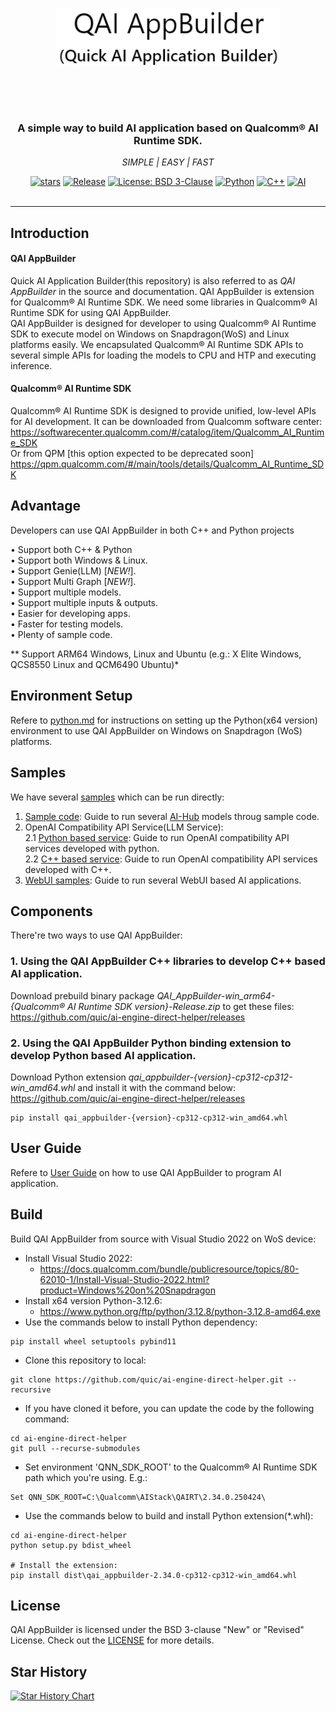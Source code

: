 <br><br><br>

<div align="center">
  <img src="docs/images/qai_appbuilder.png" alt="Quick AI Application Builder" width="360" height="90">
</div>

<br><br><br>

<div align="center">
  <h3>A simple way to build AI application based on Qualcomm® AI Runtime SDK.</h3>
  <p><i> SIMPLE | EASY | FAST </i></p>
  <a href="https://github.com/quic/ai-engine-direct-helper"><img src="https://img.shields.io/github/stars/quic/ai-engine-direct-helper" alt="stars"></a>
  <a href="https://github.com/quic/ai-engine-direct-helper/releases/tag/v2.34.0"><img src="https://img.shields.io/badge/Release-v2.34.0-green" alt="Release"></a>
  <a href="https://opensource.org/license/BSD-3-clause"><img src="https://img.shields.io/badge/License-BSD--3--Clause-green" alt="License: BSD 3-Clause"></a>
  <a href="https://www.python.org/downloads/windows/"><img src="https://img.shields.io/badge/Python-00599C?logo=Python" alt="Python"></a>
  <a href="https://en.cppreference.com/w/cpp/compiler_support"><img src="https://img.shields.io/badge/C++-999999?logo=c%2B%2B" alt="C++"></a>
  <a href="https://github.com/quic/ai-hub-apps/tree/main/tutorials/llm_on_genie"><img src="https://img.shields.io/badge/Genie AI-ffff9C" alt="AI"></a>
</div>
<br>

---

## Introduction

#### QAI AppBuilder
Quick AI Application Builder(this repository) is also referred to as *QAI AppBuilder* in the source and documentation. QAI AppBuilder is extension for Qualcomm® AI Runtime SDK. We need some libraries in Qualcomm® AI Runtime SDK for using QAI AppBuilder. <br>
QAI AppBuilder is designed for developer to using Qualcomm® AI Runtime SDK to execute model on Windows on Snapdragon(WoS) and Linux platforms easily. We encapsulated Qualcomm® AI Runtime SDK APIs to several simple APIs for loading the models to CPU and HTP and executing inference.

#### Qualcomm® AI Runtime SDK

Qualcomm® AI Runtime SDK is designed to provide unified, low-level APIs for AI development. It can be downloaded from Qualcomm software center:<br>
https://softwarecenter.qualcomm.com/#/catalog/item/Qualcomm_AI_Runtime_SDK <br>
Or from QPM [this option expected to be deprecated soon]<br>
https://qpm.qualcomm.com/#/main/tools/details/Qualcomm_AI_Runtime_SDK

## Advantage

Developers can use QAI AppBuilder in both C++ and Python projects <br>

• Support both C++ & Python <br>
• Support both Windows & Linux. <br>
• Support Genie(LLM) [*NEW!*]. <br>
• Support Multi Graph [*NEW!*]. <br>
• Support multiple models. <br>
• Support multiple inputs & outputs. <br>
• Easier for developing apps. <br>
• Faster for testing models. <br>
• Plenty of sample code. <br>

** Support ARM64 Windows, Linux and Ubuntu (e.g.: X Elite Windows, QCS8550 Linux and QCM6490 Ubuntu)*

## Environment Setup
Refere to [python.md](docs/python.md) for instructions on setting up the Python(x64 version) environment to use QAI AppBuilder on Windows on Snapdragon (WoS) platforms.

## Samples
We have several [samples](samples/) which can be run directly:<br>
1. [Sample code](samples/python/README.md): Guide to run several [AI-Hub](https://aihub.qualcomm.com/compute/models) models throug sample code.
2. OpenAI Compatibility API Service(LLM Service):<br>
2.1 [Python based service](samples/genie/python/README.md): Guide to run OpenAI compatibility API services developed with python.<br>
2.2 [C++ based service](samples/genie/c++/README.md): Guide to run OpenAI compatibility API services developed with C++.<br>
3. [WebUI samples](samples/webui/README.md): Guide to run several WebUI based AI applications.

## Components
There're two ways to use QAI AppBuilder:
### 1. Using the QAI AppBuilder C++ libraries to develop C++ based AI application.
Download prebuild binary package *QAI_AppBuilder-win_arm64-{Qualcomm® AI Runtime SDK version}-Release.zip* to get these files: https://github.com/quic/ai-engine-direct-helper/releases

### 2. Using the QAI AppBuilder Python binding extension to develop Python based AI application.
Download Python extension *qai_appbuilder-{version}-cp312-cp312-win_amd64.whl* and install it with the command below:
https://github.com/quic/ai-engine-direct-helper/releases

```
pip install qai_appbuilder-{version}-cp312-cp312-win_amd64.whl
```

## User Guide
Refere to [User Guide](docs/user_guide.md) on how to use QAI AppBuilder to program AI application.

## Build
Build QAI AppBuilder from source with Visual Studio 2022 on WoS device:<br>
- Install Visual Studio 2022: 
  - https://docs.qualcomm.com/bundle/publicresource/topics/80-62010-1/Install-Visual-Studio-2022.html?product=Windows%20on%20Snapdragon
- Install x64 version Python-3.12.6: 
  - https://www.python.org/ftp/python/3.12.8/python-3.12.8-amd64.exe
- Use the commands below to install Python dependency: 
```
pip install wheel setuptools pybind11
```
- Clone this repository to local: 
```
git clone https://github.com/quic/ai-engine-direct-helper.git --recursive
```
- If you have cloned it before, you can update the code by the following command:
```
cd ai-engine-direct-helper
git pull --recurse-submodules
```
- Set environment 'QNN_SDK_ROOT' to the Qualcomm® AI Runtime SDK path which you're using. E.g.:
```
Set QNN_SDK_ROOT=C:\Qualcomm\AIStack\QAIRT\2.34.0.250424\
```
- Use the commands below to build and install Python extension(*.whl): 
```
cd ai-engine-direct-helper
python setup.py bdist_wheel

# Install the extension:
pip install dist\qai_appbuilder-2.34.0-cp312-cp312-win_amd64.whl
```

## License
QAI AppBuilder is licensed under the BSD 3-clause "New" or "Revised" License. Check out the [LICENSE](LICENSE) for more details.

## Star History

<a href="https://www.star-history.com/#quic/ai-engine-direct-helper&Date">
 <picture>
   <source media="(prefers-color-scheme: dark)" srcset="https://api.star-history.com/svg?repos=quic/ai-engine-direct-helper&type=Date&theme=dark" />
   <source media="(prefers-color-scheme: light)" srcset="https://api.star-history.com/svg?repos=quic/ai-engine-direct-helper&type=Date" />
   <img alt="Star History Chart" src="https://api.star-history.com/svg?repos=quic/ai-engine-direct-helper&type=Date" />
 </picture>
</a>